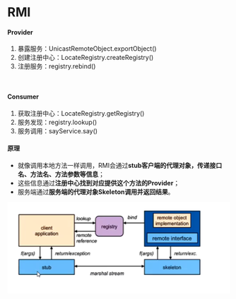 # RMI
#### Provider
1. 暴露服务：UnicastRemoteObject.exportObject()
2. 创建注册中心：LocateRegistry.createRegistry()
3. 注册服务：registry.rebind()

<br>

#### Consumer
1. 获取注册中心：LocateRegistry.getRegistry()
2. 服务发现：registry.lookup()
3. 服务调用：sayService.say()

#### 原理
- 就像调用本地方法一样调用，RMI会通过**stub客户端的代理对象，传递接口名、方法名、方法参数等信息**；
- 这些信息通过**注册中心找到对应提供这个方法的Provider**；
- 服务端通过**服务端的代理对象Skeleton调用并返回结果**。

![img.png](img.png)